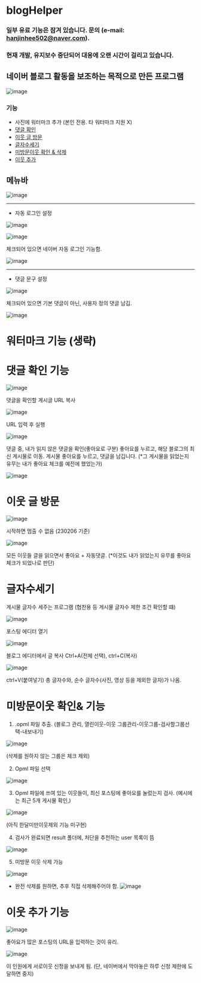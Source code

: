 # blogHelper
### 일부 유료 기능은 잠겨 있습니다. 문의 (e-mail: hanjinhee502@naver.com).
### 현재 개발, 유지보수 중단되어 대응에 오랜 시간이 걸리고 있습니다.

## 네이버 블로그 활동을 보조하는 목적으로 만든 프로그램
![image](https://user-images.githubusercontent.com/74603608/216958726-9dbee74b-0ed8-471d-b428-d601ae890ff5.png)

### 기능
* 사진에 워터마크 추가 (본인 전용. 타 워터마크 지원 X)
* [댓글 확인](https://github.com/jihan-jinhee/blogHelper/blob/master/README.md#%EB%8C%93%EA%B8%80-%ED%99%95%EC%9D%B8-%EA%B8%B0%EB%8A%A5)
* [이웃 글 방문](https://github.com/jihan-jinhee/blogHelper/blob/master/README.md#%EC%9D%B4%EC%9B%83-%EA%B8%80-%EB%B0%A9%EB%AC%B8)
* [글자수세기](https://github.com/jihan-jinhee/blogHelper/blob/master/README.md#%EA%B8%80%EC%9E%90%EC%88%98%EC%84%B8%EA%B8%B0)
* [미방문이웃 확인 & 삭제](https://github.com/jihan-jinhee/blogHelper/blob/master/README.md#%EB%AF%B8%EB%B0%A9%EB%AC%B8%EC%9D%B4%EC%9B%83-%ED%99%95%EC%9D%B8-%EA%B8%B0%EB%8A%A5)
* [이웃 추가](https://github.com/jihan-jinhee/blogHelper/blob/master/README.md#%EC%9D%B4%EC%9B%83-%EC%B6%94%EA%B0%80-%EA%B8%B0%EB%8A%A5)

## 메뉴바
![image](https://user-images.githubusercontent.com/74603608/216959070-af879fef-1a9f-4814-be97-5a9b0ae68020.png)

---

* 자동 로그인 설정

![image](https://user-images.githubusercontent.com/74603608/216960039-160fa0f8-38f5-4d62-a9d5-54423ba0f956.png)

![image](https://user-images.githubusercontent.com/74603608/216960328-40ffad19-d01e-423e-9e83-87b205f14115.png)

체크되어 있으면 네이버 자동 로그인 기능함.

![image](https://user-images.githubusercontent.com/74603608/216960221-823d941d-7861-4e85-99f1-9f0864295862.png)

---

* 댓글 문구 설정

![image](https://user-images.githubusercontent.com/74603608/216960369-e5a15d05-4585-411a-9b52-df11642ea5a1.png)

체크되어 있으면 기본 댓글이 아닌, 사용자 정의 댓글 남김.

![image](https://user-images.githubusercontent.com/74603608/216960403-74358cc8-fce3-4fe4-85b7-db4e03fec5c0.png)

# 워터마크 기능 (생략)

# 댓글 확인 기능
![image](https://user-images.githubusercontent.com/74603608/216961899-2f159a7a-2c79-43ba-a607-4c20c1e3a5dd.png)

댓글을 확인할 게시글 URL 복사

![image](https://user-images.githubusercontent.com/74603608/216962078-9bef8392-13f9-469b-b3c0-0bc898cb59de.png)

URL 입력 후 실행

![image](https://user-images.githubusercontent.com/74603608/216962242-375b3852-dbf5-49f9-8de6-d6cdbeafdbed.png)

댓글 중, 내가 읽지 않은 댓글을 확인(좋아요로 구분)
좋아요를 누르고, 해당 블로그의 최신 게시물로 이동.
게시물 좋아요를 누르고, 댓글을 남깁니다.
(*그 게시물을 읽었는지 유무는 내가 좋아요 체크를 예전에 했었는가)

![image](https://user-images.githubusercontent.com/74603608/216962565-69523176-5151-4b04-96b0-9053d1f7e744.png)

# 이웃 글 방문

![image](https://user-images.githubusercontent.com/74603608/216962730-dbbc4088-121c-484d-bb1e-831926224a15.png)

시작하면 멈출 수 없음 (230206 기준)

![image](https://user-images.githubusercontent.com/74603608/216962908-94be9662-1a39-4d30-9e33-3ee529847dd5.png)

모든 이웃들 글을 읽으면서 좋아요 + 자동댓글.
(*이것도 내가 읽었는지 유무를 좋아요 체크가 되었나로 판단)


# 글자수세기
게시물 글자수 세주는 프로그램 (협찬용 등 게시물 글자수 제한 조건 확인할 떄)

![image](https://user-images.githubusercontent.com/74603608/216963035-ee71e024-7edf-42f3-9bd3-66401870321a.png)

포스팅 에디터 열기

![image](https://user-images.githubusercontent.com/74603608/216963060-424c710c-f10e-49c1-89f9-904d0913332f.png)

블로그 에디터에서 글 복사 Ctrl+A(전체 선택), ctrl+C(복사)

![image](https://user-images.githubusercontent.com/74603608/216963081-98e8256e-2d1f-4f04-a601-2aa0bd639370.png)

ctrl+V(붙여넣기)
총 글자수와, 순수 글자수(사진, 영상 등을 제외한 글자)가 나옴.

# 미방문이웃 확인& 기능

1. .opml 파일 추출. (블로그 관리, 열린이웃-이웃 그룹관리-이웃그룹-검사할그룹선택-내보내기)

![image](https://user-images.githubusercontent.com/74603608/216963614-cb6a15d2-95df-4f5e-a8cd-9891feefb2dc.png)

(삭제를 원하지 않는 그룹은 체크 제외)

2. Opml 파일 선택

![image](https://user-images.githubusercontent.com/74603608/216963689-513739bb-2246-48a6-a243-3b9b6f2369f0.png)

3. Opml 파일에 쓰여 있는 이웃들이, 최신 포스팅에 좋아요를 눌렀는지 검사. (예시에는 최근 5개 게시물 확인,)

![image](https://user-images.githubusercontent.com/74603608/216964143-dff3f51b-54ee-4a63-9fbc-6f92bb69e69d.png)

(아직 한달미만이웃제외 기능 미구현)

4. 검사가 완료되면 result 폴더에, 처단을 추천하는 user 목록이 뜸

![image](https://user-images.githubusercontent.com/74603608/216964008-4b3f8815-4d8c-40d2-91fe-6ccbdd4a6765.png)

5. 미방문 이웃 삭제 가능

![image](https://user-images.githubusercontent.com/74603608/216964241-4ae2f6fd-b8fe-480a-9ac6-61583d656f05.png)

   * 완전 삭제를 원하면, 추후 직접 삭제해주어야 함.
   ![image](https://user-images.githubusercontent.com/74603608/216964547-5bf946a1-dc3b-4418-baec-68b628a9bb38.png)

# 이웃 추가 기능

![image](https://user-images.githubusercontent.com/74603608/216964803-e4f21860-7990-42a0-b581-194dc96bc36b.png)

좋아요가 많은 포스팅의 URL을 입력하는 것이 유리.

![image](https://user-images.githubusercontent.com/74603608/216964992-958832dd-76a7-488a-8187-462ef7955cd3.png)

이 인원에게 서로이웃 신청을 보내게 됨.
(단, 네이버에서 막아놓은 하루 신청 제한에 도달하면 중지)




